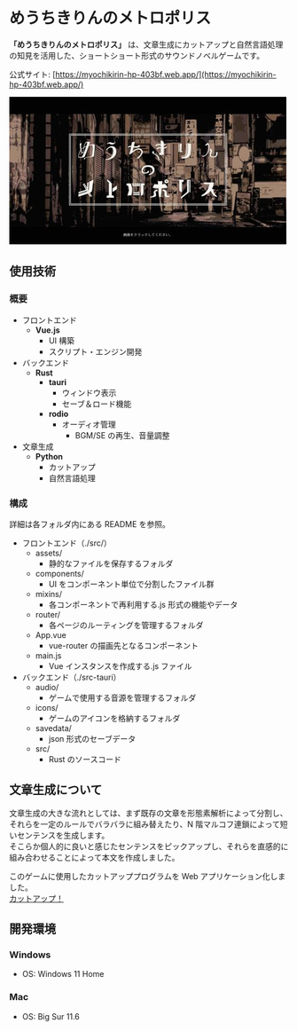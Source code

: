 # めうちきりんのメトロポリス

**「めうちきりんのメトロポリス」** は、文章生成にカットアップと自然言語処理の知見を活用した、ショートショート形式のサウンドノベルゲームです。

公式サイト: [https://myochikirin-hp-403bf.web.app/](https://myochikirin-hp-403bf.web.app/)

![title](./assets/title.jpg)

## 使用技術

### 概要

- フロントエンド
  - **Vue.js**
    - UI 構築
    - スクリプト・エンジン開発
- バックエンド
  - **Rust**
    - **tauri**
      - ウィンドウ表示
      - セーブ＆ロード機能
    - **rodio**
      - オーディオ管理
        - BGM/SE の再生、音量調整
- 文章生成
  - **Python**
    - カットアップ
    - 自然言語処理

### 構成

詳細は各フォルダ内にある README を参照。

- フロントエンド（./src/）
  - assets/
    - 静的なファイルを保存するフォルダ
  - components/
    - UI をコンポーネント単位で分割したファイル群
  - mixins/
    - 各コンポーネントで再利用する.js 形式の機能やデータ
  - router/
    - 各ページのルーティングを管理するフォルダ
  - App.vue
    - vue-router の描画先となるコンポーネント
  - main.js
    - Vue インスタンスを作成する.js ファイル
- バックエンド（./src-tauri）
  - audio/
    - ゲームで使用する音源を管理するフォルダ
  - icons/
    - ゲームのアイコンを格納するフォルダ
  - savedata/
    - json 形式のセーブデータ
  - src/
    - Rust のソースコード

## 文章生成について

文章生成の大きな流れとしては、まず既存の文章を形態素解析によって分割し、それらを一定のルールでバラバラに組み替えたり、N 階マルコフ連鎖によって短いセンテンスを生成します。  
そこらか個人的に良いと感じたセンテンスをピックアップし、それらを直感的に組み合わせることによって本文を作成しました。

このゲームに使用したカットアッププログラムを Web アプリケーション化しました。  
[カットアップ！](https://ippee.github.io/cutup_jp/)

## 開発環境

### Windows

- OS: Windows 11 Home

### Mac

- OS: Big Sur 11.6

